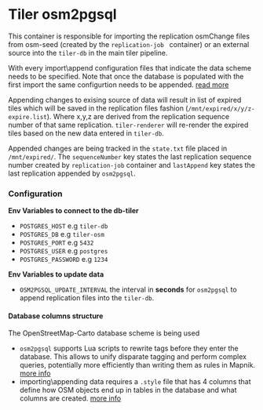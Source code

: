 # Tiler osm2pgsql

This container is responsible for importing the replication osmChange files from osm-seed (created by the `replication-job ` container) or an external source into the `tiler-db` in the main tiler pipeline.

With every import\append configuration files that indicate the data scheme needs to be specified. Note that once the database is populated with the first import the same configurtion needs to be appended. [read more](#Database-columns-structure)

Appending changes to exising source of data will result in list of expired tiles which will be saved in the replication files fashion (`/mnt/expired/x/y/z-expire.list`). Where x,y,z are derived from the replication sequence number of that same replication. `tiler-renderer` will re-render the expired tiles based on the new data entered in `tiler-db`.

Appended changes are being tracked in the `state.txt` file placed in `/mnt/expired/`.
The `sequenceNumber` key states the last replication sequence number created by `replication-job` container and `lastAppend` key states the last replication appended by `osm2pgsql`.

### Configuration

 **Env Variables to connect to the db-tiler**

- `POSTGRES_HOST` e.g `tiler-db`
- `POSTGRES_DB` e.g `tiler-osm`
- `POSTGRES_PORT` e.g `5432`
- `POSTGRES_USER` e.g `postgres`
- `POSTGRES_PASSWORD` e.g `1234`

 **Env Variables to update data**

- `OSM2PGSQL_UPDATE_INTERVAL` the interval in **seconds** for `osm2pgsql` to append replication files into the `tiler-db`.

 #### **Database columns structure**

The OpenStreetMap-Carto database scheme is being used

- `osm2pgsql` supports Lua scripts to rewrite tags before they enter the database.
This allows to unify disparate tagging and perform complex queries, potentially more efficiently than writing them as rules in Mapnik.
[more info](https://github.com/openstreetmap/osm2pgsql/blob/master/docs/lua.md)
- importing\appending data requires a `.style` file that has 4 columns that define how OSM objects end up in tables in the database and what columns are created.
[more info](https://github.com/openstreetmap/osm2pgsql/blob/master/default.style)
